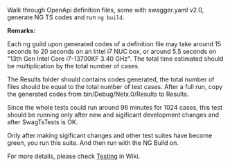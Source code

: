 Walk through OpenApi definition files, some with swagger.yaml v2.0, generate NG TS codes and run `ng build`.

**Remarks:**

Each ng guild upon generated codes of a definition file may take around 15 seconds to 20 seconds on an Intel i7 NUC box, or around 5.5 seconds on "13th Gen Intel Core i7-13700KF 3.40 GHz". The total time estimated should be multiplication by the total number of cases.

The Results folder should contains codes generated, the total number of files should be equal to the total number of test cases. After a full run, copy the generated codes from bin/Debug/Netx.0/Results to Results. 

Since the whole tests could run around 96 minutes for 1024 cases, this test should be running only after new and sigificant development changes and after SwagTsTests is OK.

Only after making sigificant changes and other test suites have become green, you run this suite. And then run with the NG Build on.

For more details, please check [Testing](https://github.com/zijianhuang/openapiclientgen/wiki/Testing) in Wiki.